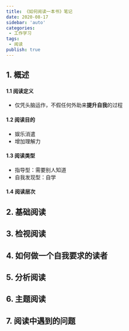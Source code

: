 ```yaml
---
title: 《如何阅读一本书》笔记
date: 2020-08-17
sidebar: 'auto'
categories:
 - 工作学习
tags:
 - 阅读
publish: true
---
```


## 1. 概述

#### 1.1 阅读定义

- 仅凭头脑运作，不假任何外助来**提升自我**的过程

#### 1.2 阅读目的

- 娱乐消遣
- 增加理解力

#### 1.3 阅读类型

- 指导型：需要别人知道
- 自我发现型：自学

#### 1.4 阅读层次

## 2. 基础阅读

## 3. 检视阅读

## 4. 如何做一个自我要求的读者

## 5. 分析阅读

## 6. 主题阅读

## 7. 阅读中遇到的问题